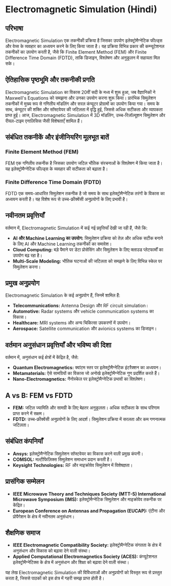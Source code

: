 # Electromagnetic Simulation (Hindi)

## परिभाषा
Electromagnetic Simulation एक तकनीकी प्रक्रिया है जिसका उपयोग इलेक्ट्रोमैग्नेटिक फील्ड्स और वेव्स के व्यवहार का अध्ययन करने के लिए किया जाता है। यह प्रक्रिया विभिन्न प्रकार की कम्प्यूटेशनल तकनीकों का उपयोग करती है, जैसे कि Finite Element Method (FEM) और Finite Difference Time Domain (FDTD), ताकि डिजाइन, विश्लेषण और अनुकूलन में सहायता मिल सके।

## ऐतिहासिक पृष्ठभूमि और तकनीकी प्रगति
Electromagnetic Simulation का विकास 20वीं सदी के मध्य में शुरू हुआ, जब वैज्ञानिकों ने Maxwell's Equations को समझना और उनका उपयोग करना शुरू किया। प्रारंभिक सिमुलेशन तकनीकों में मुख्य रूप से गणितीय मॉडलिंग और सरल कंप्यूटर प्रोग्रामों का उपयोग किया गया। समय के साथ, कंप्यूटर की शक्ति और सॉफ्टवेयर की जटिलता में वृद्धि हुई, जिससे अधिक सटीकता और व्यापकता प्राप्त हुई। आज, Electromagnetic Simulation में 3D मॉडलिंग, उच्च-रिज़ॉल्यूशन सिमुलेशन और रीयल-टाइम एनालिसिस जैसी विशेषताएँ शामिल हैं।

## संबंधित तकनीकें और इंजीनियरिंग मूलभूत बातें

### Finite Element Method (FEM)
FEM एक गणितीय तकनीक है जिसका उपयोग जटिल भौतिक संरचनाओं के विश्लेषण में किया जाता है। यह इलेक्ट्रोमैग्नेटिक फील्ड्स के व्यवहार की सटीकता को बढ़ाता है।

### Finite Difference Time Domain (FDTD)
FDTD एक समय-आधारित सिमुलेशन तकनीक है जो समय के साथ इलेक्ट्रोमैग्नेटिक तरंगों के विकास का अध्ययन करती है। यह विशेष रूप से उच्च-फ्रीक्वेंसी अनुप्रयोगों के लिए प्रभावी है।

## नवीनतम प्रवृत्तियाँ
वर्तमान में, Electromagnetic Simulation में कई नई प्रवृत्तियाँ देखी जा रही हैं, जैसे कि:

- **AI और Machine Learning का उपयोग:** सिमुलेशन प्रक्रिया को तेज़ और अधिक सटीक बनाने के लिए AI और Machine Learning तकनीकों का समावेश।
- **Cloud Computing:** बड़े पैमाने पर डेटा प्रोसेसिंग और सिमुलेशन के लिए क्लाउड प्लेटफार्मों का उपयोग बढ़ रहा है।
- **Multi-Scale Modeling:** भौतिक घटनाओं की जटिलता को समझने के लिए विभिन्न स्केल पर सिमुलेशन करना।

## प्रमुख अनुप्रयोग
Electromagnetic Simulation के कई अनुप्रयोग हैं, जिनमें शामिल हैं:

- **Telecommunications:** Antenna Design और RF circuit simulation।
- **Automotive:** Radar systems और vehicle communication systems का विकास।
- **Healthcare:** MRI systems और अन्य चिकित्सा उपकरणों में उपयोग।
- **Aerospace:** Satellite communication और avionics systems का डिजाइन।

## वर्तमान अनुसंधान प्रवृत्तियाँ और भविष्य की दिशा
वर्तमान में, अनुसंधान कई क्षेत्रों में केंद्रित है, जैसे:

- **Quantum Electromagnetics:** क्वांटम स्तर पर इलेक्ट्रोमैग्नेटिक इंटरैक्शन का अध्ययन।
- **Metamaterials:** ऐसे सामग्रियों का विकास जो अनोखे इलेक्ट्रोमैग्नेटिक गुण प्रदर्शित करते हैं।
- **Nano-Electromagnetics:** नैनोस्केल पर इलेक्ट्रोमैग्नेटिक प्रभावों का विश्लेषण।

## A vs B: FEM vs FDTD
- **FEM:** जटिल ज्यामिति और सामग्री के लिए बेहतर अनुकूलता। अधिक सटीकता के साथ परिणाम प्राप्त करने में सक्षम।
- **FDTD:** उच्च-फ्रीक्वेंसी अनुप्रयोगों के लिए आदर्श। सिमुलेशन प्रक्रिया में सरलता और कम गणनात्मक जटिलता।

## संबंधित कंपनियाँ
- **Ansys:** इलेक्ट्रोमैग्नेटिक सिमुलेशन सॉफ्टवेयर का विकास करने वाली प्रमुख कंपनी।
- **COMSOL:** मल्टीफिज़िक्स सिमुलेशन समाधान प्रदान करती है।
- **Keysight Technologies:** RF और माइक्रोवेव सिमुलेशन में विशेषज्ञता।

## प्रासंगिक सम्मेलन
- **IEEE Microwave Theory and Techniques Society (MTT-S) International Microwave Symposium (IMS):** इलेक्ट्रोमैग्नेटिक सिमुलेशन और माइक्रोवेव तकनीक पर केंद्रित।
- **European Conference on Antennas and Propagation (EUCAP):** एंटीना और प्रोपैगेशन के क्षेत्र में नवीनतम अनुसंधान।

## शैक्षणिक समाज
- **IEEE Electromagnetic Compatibility Society:** इलेक्ट्रोमैग्नेटिक संगतता के क्षेत्र में अनुसंधान और विकास को बढ़ावा देने वाली संस्था।
- **Applied Computational Electromagnetics Society (ACES):** कंप्यूटेशनल इलेक्ट्रोमैग्नेटिक्स के क्षेत्र में अनुसंधान और शिक्षा को बढ़ावा देने वाली संस्था।

यह लेख Electromagnetic Simulation की विविधताओं और अनुप्रयोगों को विस्तृत रूप से प्रस्तुत करता है, जिससे पाठकों को इस क्षेत्र में गहरी समझ प्राप्त होती है।